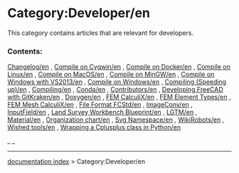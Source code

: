 # Category:Developer/en
This category contains articles that are relevant for developers.

### Contents:

[Changelog/en](Changelog/en.md) , [Compile on Cygwin/en](Compile_on_Cygwin/en.md) , [Compile on Docker/en](Compile_on_Docker/en.md) , [Compile on Linux/en](Compile_on_Linux/en.md) , [Compile on MacOS/en](Compile_on_MacOS/en.md) , [Compile on MinGW/en](Compile_on_MinGW/en.md) , [Compile on Windows with VS2013/en](Compile_on_Windows_with_VS2013/en.md) , [Compile on Windows/en](Compile_on_Windows/en.md) , [Compiling (Speeding up)/en](Compiling_(Speeding_up)/en.md) , [Compiling/en](Compiling/en.md) , [Conda/en](Conda/en.md) , [Contributors/en](Contributors/en.md) , [Developing FreeCAD with GitKraken/en](Developing_FreeCAD_with_GitKraken/en.md) , [Doxygen/en](Doxygen/en.md) , [FEM CalculiX/en](FEM_CalculiX/en.md) , [FEM Element Types/en](FEM_Element_Types/en.md) , [FEM Mesh CalculiX/en](FEM_Mesh_CalculiX/en.md) , [File Format FCStd/en](File_Format_FCStd/en.md) , [ImageConv/en](ImageConv/en.md) , [InputField/en](InputField/en.md) , [Land Survey Workbench Blueprint/en](Land_Survey_Workbench_Blueprint/en.md) , [LGTM/en](LGTM/en.md) , [Material/en](Material/en.md) , [Organization chart/en](Organization_chart/en.md) , [Svg Namespace/en](Svg_Namespace/en.md) , [WikiRobots/en](WikiRobots/en.md) , [Wished tools/en](Wished_tools/en.md) , [Wrapping a Cplusplus class in Python/en](Wrapping_a_Cplusplus_class_in_Python/en.md)

_ _

---
[documentation index](../README.md) > Category:Developer/en
